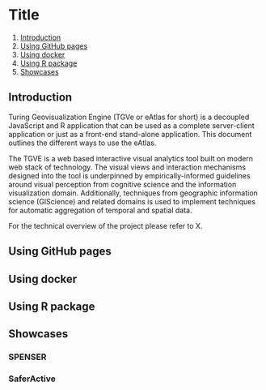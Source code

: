 # Title

1. [Introduction](#introduction)
2. [Using GitHub pages](#Using-GitHub-pages)
3. [Using docker](#Using-docker)
4. [Using R package](#Using-R-package)
5. [Showcases](#Showcases)

## Introduction
Turing Geovisualization Engine (TGVe or eAtlas for short) is a decoupled JavaScript and R application that can be used as a complete server-client application or just as a front-end stand-alone application. This document outlines the different ways to use the eAtlas.

The TGVE  is a web based interactive visual analytics tool built on modern web stack of technology. The visual views and interaction mechanisms designed into the tool is underpinned by empirically-informed guidelines around visual perception from cognitive science and the information visualization domain. Additionally, techniques from geographic information science (GIScience) and related domains is used to implement techniques for automatic aggregation of temporal and spatial data. 

For the technical overview of the project please refer to X.

## Using GitHub pages

## Using docker

## Using R package

## Showcases 

### SPENSER

### SaferActive